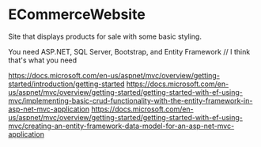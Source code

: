 # ECommerceWebsite
Site that displays products for sale with some basic styling.

You need ASP.NET, SQL Server, Bootstrap, and Entity Framework
// I think that's what you need

https://docs.microsoft.com/en-us/aspnet/mvc/overview/getting-started/introduction/getting-started
https://docs.microsoft.com/en-us/aspnet/mvc/overview/getting-started/getting-started-with-ef-using-mvc/implementing-basic-crud-functionality-with-the-entity-framework-in-asp-net-mvc-application
https://docs.microsoft.com/en-us/aspnet/mvc/overview/getting-started/getting-started-with-ef-using-mvc/creating-an-entity-framework-data-model-for-an-asp-net-mvc-application
